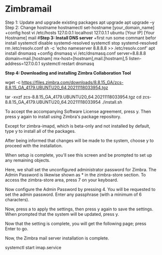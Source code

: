 # Zimbramail 
Step 1: Update and upgrade existing packages
apt upgrade 
apt upgrade –y
Step 2: Change hostname
hostnamectl set-hostname [your_domain_name]
+config host
vi /etc/hosts
127.0.0.1       localhost
127.0.1.1       ubuntu
[Your IP]   [Your Hostname] mail
#**Step 3: Install DNS server**
+first run some commant befor install
systemctl disable systemd-resolved
systemctl stop systemd-resolved
rm /etc/resolv.conf
sh -c 'echo nameserver 8.8.8.8 >> /etc/resolv.conf'
apt install dnsmasq
+config dnsmasq
vi /etc/dnsmasq.conf
server=8.8.8.8
domain=mail.[hostnam]
mx-host=[hostnam],mail.[hostnam],5
listen-address=127.0.0.1
systemctl restart dnsmasq

**Step 4: Downloading and installing Zimbra Collaboration Tool**

wget -c https://files.zimbra.com/downloads/8.8.15_GA/zcs-8.8.15_GA_4179.UBUNTU20_64.20211118033954.tgz

tar -xvzf zcs-8.8.15_GA_4179.UBUNTU20_64.20211118033954.tgz
cd zcs-8.8.15_GA_4179.UBUNTU20_64.20211118033954
./install.sh


To accept the accompanying Software License agreement, press y. Then press y again to install using Zimbra's package repository.

Except for zimbra-imapd, which is beta-only and not installed by default, type y to install all of the packages.

After being informed that changes will be made to the system, choose y to proceed with the installation.

When setup is complete, you'll see this screen and be prompted to set up any remaining objects.

Here, we shall set the unconfigured administrator password for Zimbra. The Admin Password is likewise shown as * in the zimbra-store section. To access the zimbra-store area, press 7 on your keyboard.

Now configure the Admin Password by pressing 4. You will be requested to set the admin password. Enter any passphrase (with a minimum of 6 characters).

Now, press a to apply the settings, then press y again to save the settings. When prompted that the system will be updated, press y.

Now that the setting is complete, you will get the following page; press Enter to go.

Now, the Zimbra mail server installation is complete.

systemctl start imap.service
